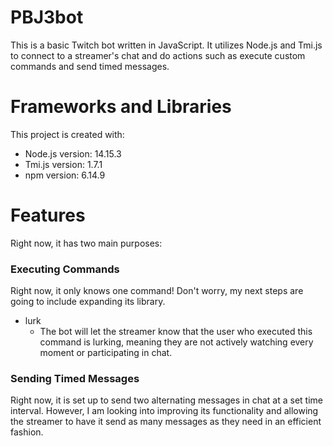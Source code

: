 # PBJ3bot
This is a basic Twitch bot written in JavaScript. It utilizes Node.js and Tmi.js to connect to a streamer's chat and do actions such as execute custom commands and send timed messages.

# Frameworks and Libraries

This project is created with:

* Node.js version: 14.15.3
* Tmi.js version: 1.7.1
* npm version: 6.14.9

# Features
Right now, it has two main purposes:

### Executing Commands 

Right now, it only knows one command! Don't worry, my next steps are going to include expanding its library.

* lurk
  * The bot will let the streamer know that the user who executed this command is lurking, meaning they are not actively watching every moment or participating in chat.
  
### Sending Timed Messages

Right now, it is set up to send two alternating messages in chat at a set time interval. However, I am looking into improving its functionality and allowing the streamer to have it send as many messages as they need in an efficient fashion.
